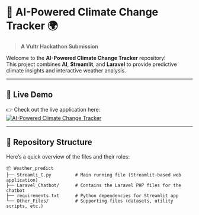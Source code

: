 # 🌟 AI-Powered Climate Change Tracker 🌍  
> **A Vultr Hackathon Submission**

Welcome to the **AI-Powered Climate Change Tracker** repository!  
This project combines **AI**, **Streamlit**, and **Laravel** to provide predictive climate insights and interactive weather analysis.  

---

## 🚀 **Live Demo**  
👉 Check out the live application here:  
[![AI-Powered Climate Change Tracker](https://img.shields.io/badge/Live_App-Click_Here-brightgreen?style=for-the-badge&logo=streamlit)](https://weatherpre.streamlit.app/)  

---

## 📂 **Repository Structure**  
Here’s a quick overview of the files and their roles:  

```plaintext
📦 Weather_predict
├── Streamli_C.py         # Main running file (Streamlit-based web application)
├── Laravel_Chatbot/      # Contains the Laravel PHP files for the chatbot
├── requirements.txt      # Python dependencies for Streamlit app
└── Other_Files/          # Supporting files (datasets, utility scripts, etc.)

